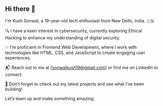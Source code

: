 ## Hi there 👋

I'm Kush Sonwal, a 19-year-old tech enthusiast from New Delhi, India. 🇮🇳

  🔍 I have a keen interest in cybersecurity, currently exploring Ethical Hacking to enhance my understanding of digital security.

  ✨ I'm proficient in Frontend Web Development, where I work with technologies like HTML, CSS, and JavaScript to create engaging user experiences.

  📬 Reach out to me at [sonwalkush19@gmail.com] or find me on LinkedIn to connect.

  🚀 Don’t forget to check out my latest projects and see what I’ve been building! 

Let’s team up and make something amazing. 
